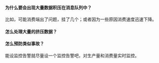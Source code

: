#### 为什么要会出现大量数据积压在消息队列中？

比如，可能消费端出了问题，挂了几个；或者因为一些原因消费速度迅速下降。



#### 怎么处理大量的挤压数据？



#### 怎么预防类似事故？

能设监控告警就尽量设一个监控告警吧，对生产量和消费量实时监控。
